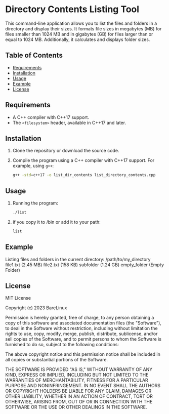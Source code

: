 # Directory Contents Listing Tool

This command-line application allows you to list the files and folders in a directory and display their sizes. It formats file sizes in megabytes (MB) for files smaller than 1024 MB and in gigabytes (GB) for files larger than or equal to 1024 MB. Additionally, it calculates and displays folder sizes.

## Table of Contents

- [Requirements](#requirements)
- [Installation](#installation)
- [Usage](#usage)
- [Example](#example)
- [License](#license)

## Requirements

- A C++ compiler with C++17 support.
- The `<filesystem>` header, available in C++17 and later.

## Installation

1. Clone the repository or download the source code.

2. Compile the program using a C++ compiler with C++17 support. For example, using `g++`:

   ```bash
   g++ -std=c++17 -o list_dir_contents list_directory_contents.cpp

## Usage
 1. Running the program:
    ```bash
    ./list
 2. if you copy it to /bin or add it to your path:
    ```bash
    list

## Example

Listing files and folders in the current directory: /path/to/my_directory
file1.txt (2.45 MB)
file2.txt (158 KB)
subfolder (1.24 GB)
empty_folder (Empty Folder)


## License

MIT License

Copyright (c) 2023 BareLinux

Permission is hereby granted, free of charge, to any person obtaining a copy
of this software and associated documentation files (the "Software"), to deal
in the Software without restriction, including without limitation the rights
to use, copy, modify, merge, publish, distribute, sublicense, and/or sell
copies of the Software, and to permit persons to whom the Software is
furnished to do so, subject to the following conditions:

The above copyright notice and this permission notice shall be included in
all copies or substantial portions of the Software.

THE SOFTWARE IS PROVIDED "AS IS," WITHOUT WARRANTY OF ANY KIND, EXPRESS OR
IMPLIED, INCLUDING BUT NOT LIMITED TO THE WARRANTIES OF MERCHANTABILITY,
FITNESS FOR A PARTICULAR PURPOSE AND NONINFRINGEMENT. IN NO EVENT SHALL THE
AUTHORS OR COPYRIGHT HOLDERS BE LIABLE FOR ANY CLAIM, DAMAGES OR OTHER
LIABILITY, WHETHER IN AN ACTION OF CONTRACT, TORT OR OTHERWISE, ARISING FROM,
OUT OF OR IN CONNECTION WITH THE SOFTWARE OR THE USE OR OTHER DEALINGS IN
THE SOFTWARE.



